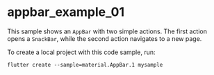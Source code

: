 # appbar_example_01

This sample shows an `AppBar` with two simple actions. The first action opens a `SnackBar`, while the second action navigates to a new page.

To create a local project with this code sample, run:

```shell
flutter create --sample=material.AppBar.1 mysample
```
